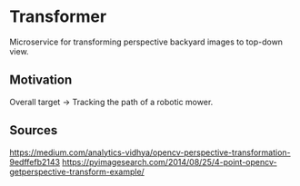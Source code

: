 # Transformer

Microservice for transforming perspective backyard images to top-down view.

## Motivation

Overall target -> Tracking the path of a robotic mower.

## Sources

https://medium.com/analytics-vidhya/opencv-perspective-transformation-9edffefb2143
https://pyimagesearch.com/2014/08/25/4-point-opencv-getperspective-transform-example/